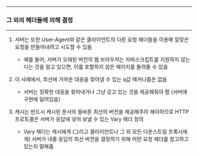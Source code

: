 -----
### 그 외의 헤더들에 의해 결정
-----
1. 서버는 또한 User-Agent와 같은 클라이언트의 다른 요청 헤더들을 이용해 알맞은 요청을 만들어내려고 시도할 수 있음
   - 예를 들어, 서버가 오래된 버전의 웹 브라우저는 자바스크립트를 지원하지 않는 다는 것을 알고 있으면, 이를 포함하지 않은 페이지를 돌려줄 수 있음
  
2. 이 사례에서, 최선에 가까운 대응을 찾아낼 수 있는 q값 메커니즘은 없음
   - 서버는 정확한 대응을 찾아내거나 그냥 갖고 있는 것을 제공해줘야 함 (서버에 구현에 달려있음)

3. 캐시는 반드시 캐시된 문서의 올바른 최선의 버전을 제공해주려 해야하므로 HTTP 프로토콜은 서버가 응답에 넣어 보낼 수 있는 Vary 헤더 정의
   - Vary 헤더는 캐시에게 (그리고 클라이언트나 그 외 모든 다운스트림 프록시에게) 서버가 내줄 응답의 최선 버전을 결정하기 위해 어떤 요청 헤더를 참고하고 있는지 말해줌
